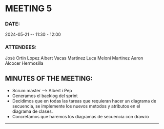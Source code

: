 # MEETING 5

### DATE:
2024-05-21 -- 11:30 - 12:00

### ATTENDEES:
José Ortin Lopez Albert Vacas Martinez Luca Meloni Martinez Aaron Alcocer Hermosilla

## MINUTES OF THE MEETING:
- Scrum master --> Albert i Pep
- Generamos el backlog del sprint
- Decidimos que en todas las tareas que requieran hacer un diagrama de secuencia, se implemente los nuevos metodos y atributos en el diagrama de clases.
- Concretamos que haremos los diagramas de secuencia con draw.io

---

